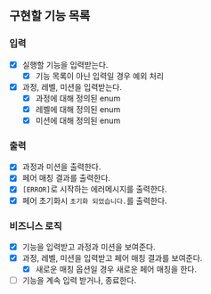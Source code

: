 ## 구현할 기능 목록

### 입력

- [x] 실행할 기능을 입력받는다.
    - [x] 기능 목록이 아닌 입력일 경우 예외 처리
- [x] 과정, 레벨, 미션을 입력받는다.
    - [x] 과정에 대해 정의된 enum
    - [x] 레벨에 대해 정의된 enum
    - [x] 미션에 대해 정의된 enum

### 출력

- [x] 과정과 미션을 출력한다.
- [x] 페어 매칭 결과를 출력한다.
- [x] `[ERROR]`로 시작하는 에러메시지를 출력한다.
- [x] 페어 초기화시 `초기화 되었습니다.`를 출력한다.

### 비즈니스 로직

- [x] 기능을 입력받고 과정과 미션을 보여준다.
- [x] 과정, 레벨, 미션을 입력받고 페어 매칭 결과를 보여준다.
    - [x] 새로운 매칭 옵션일 경우 새로운 페어 매칭을 한다.
- [ ] 기능을 계속 입력 받거나, 종료한다.